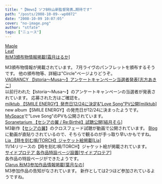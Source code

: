```yaml
---
title: "【News】ソフB秋山新監督発表…期待です"
path: "/posts/2008-10-09--wp0872"
date: "2008-10-09 10:07:05"
cover: "no-image.png"
author: "stfate"
tags: ["ニュース"]
---
```


<style type="text/css">
<!--
p {white-space: pre-wrap};
-->
</style>

<a class="topics" href="http://shimotsukin.com/" target="_blank">Maple Leaf 秋M3頒布物情報掲載</a><span class="junre">[<a href="http://shimotsukin.com/" target="_blank">霜月はるか</a>]</span>
<div class="news">M3頒布物情報が掲載されています。
7月ライヴのパンフレットを頒布するそうです。
他の頒布物等、詳細は"Circle"ページよりどうぞ。</div>
<a class="topics" href="http://www.vagrancy.jp/" target="_blank">VAGRANCY 【Istoria～Musa～】アンケートキャンペーン当選者発表</a><span class="junre">[<a href="http://www.vagrancy.jp/" target="_blank">志方あきこ</a>]</span>
<div class="news">以前行われた【Istoria～Musa～】のアンケートキャンペーンの当選者が発表されています。
応募された方はご確認を。</div>
<a class="topics" href="http://milktub.com/" target="_blank">milktub 【SMILE ENERGY】発売日12/24に決定&"Love Song"PV公開</a><span class="junre">[<a href="http://milktub.com/" target="_blank">milktub</a>]</span>
<div class="news">new album【SMILE ENERGY】の発売日が12/24に決まったようです。
<a href="http://jp.myspace.com/milktub" target="_blank">MySpace</a>で"Love Song"のPVも公開されています。</div>
<a class="topics" href="http://soranetarium.com/" target="_blank">Soranetarium 【セシアの翼 / Re:Birthё】試聴公開</a><span class="junre">[<a href="http://soranetarium.com/" target="_blank">結月そら</a>]</span>
<div class="news">M3新作【<a href="http://www.locusnote.net/rebirthe/" target="_blank">セシアの翼</a>】のクロスフェード試聴が動画で公開されています。
<a href="http://soranetarium.jugem.jp/" target="_blank">Blog</a>に動画が直貼りされているので、そちらで観るのが手っ取り早いかもですね。</div>
<a class="topics" href="http://61.199.33.219/games/info/musicinfo/keysoundslabel/clannadafter_maxi/index.html" target="_blank">Lia 【時を刻む唄/TORCH】ジャケット絵掲載</a><span class="junre">[<a href="http://www.lias-cafe.com/" target="_blank">Lia</a>]</span>
<div class="news">11/14リリースの【時を刻む唄/TORCH】ジャケット絵が掲載されています。</div>
<a class="topics" href="http://sideprotea.net/" target="_blank">サイドプロテア 各作品特設ページ設置</a><span class="junre">[<a href="http://sideprotea.net/" target="_blank">サイドプロテア</a>]</span>
<div class="news">各作品の特設ページができたようです。</div>
<a class="topics" href="http://hadukinano.ciao.jp/" target="_blank">Clarus 秋M3参加作品情報掲載</a><span class="junre">[<a href="http://hadukinano.ciao.jp/" target="_blank">葉月なの</a>]</span>
<div class="news">M3参加作品の告知がなされています。
新作としては2つほど参加されているようですね。</div>
